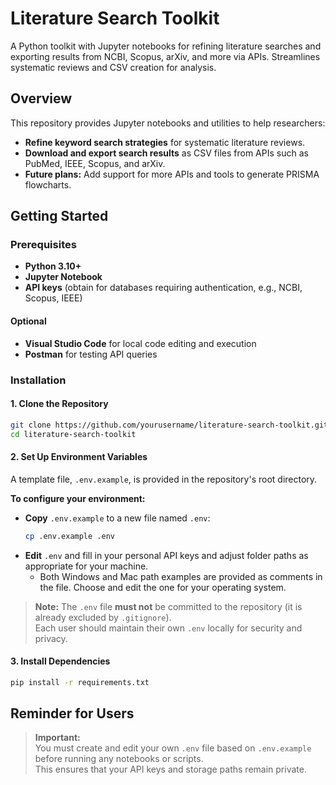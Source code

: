 # Literature Search Toolkit

A Python toolkit with Jupyter notebooks for refining literature searches and exporting results from NCBI, Scopus, arXiv, and more via APIs. Streamlines systematic reviews and CSV creation for analysis.

## Overview

This repository provides Jupyter notebooks and utilities to help researchers:

- **Refine keyword search strategies** for systematic literature reviews.
- **Download and export search results** as CSV files from APIs such as PubMed, IEEE, Scopus, and arXiv.
- **Future plans:** Add support for more APIs and tools to generate PRISMA flowcharts.

## Getting Started

### Prerequisites

- **Python 3.10+**
- **Jupyter Notebook**
- **API keys** (obtain for databases requiring authentication, e.g., NCBI, Scopus, IEEE)

#### Optional

- **Visual Studio Code** for local code editing and execution
- **Postman** for testing API queries

### Installation

#### 1. Clone the Repository

```bash
git clone https://github.com/yourusername/literature-search-toolkit.git
cd literature-search-toolkit
```

#### 2. Set Up Environment Variables

A template file, `.env.example`, is provided in the repository's root directory.

**To configure your environment:**

- **Copy** `.env.example` to a new file named `.env`:
  ```bash
  cp .env.example .env
  ```
- **Edit** `.env` and fill in your personal API keys and adjust folder paths as appropriate for your machine.
  - Both Windows and Mac path examples are provided as comments in the file. Choose and edit the one for your operating system.

> **Note:** The `.env` file **must not** be committed to the repository (it is already excluded by `.gitignore`).  
> Each user should maintain their own `.env` locally for security and privacy.

#### 3. Install Dependencies

```bash
pip install -r requirements.txt
```

## Reminder for Users

> **Important:**  
> You must create and edit your own `.env` file based on `.env.example` before running any notebooks or scripts.  
> This ensures that your API keys and storage paths remain private.

